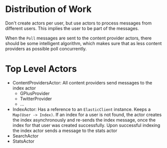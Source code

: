 # Distribution of Work

Don't create actors per user, but use actors to process messages from different users. This implies the user
to be part of the messages.

When the `Poll` messages are sent to the content provider actors, there should be some intelligent algorithm,
which makes sure that as less content providers as possible poll concurrently.

# Top Level Actors

- ContentProvidersActor: All content providers send messages to the index actor
    - GPlusProvider
    - TwitterProvider
    - ...
- IndexActor: Has a reference to an `ElasticClient` instance. Keeps a `Map(User -> Index)`.
  If an index for a user is not found, the actor creates the index asynchronously and re-sends the index message,
  once the index for that user was created successfully. Upon successful indexing the index actor sends a message to
  the stats actor
- SearchActor
- StatsActor